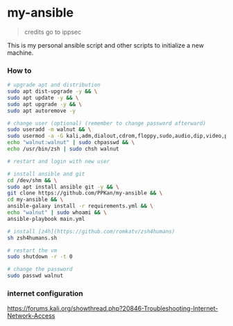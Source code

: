 # my-ansible

> credits go to ippsec

This is my personal ansible script and other scripts to initialize a new machine.

### How to

```bash
# upgrade apt and distribution
sudo apt dist-upgrade -y && \
sudo apt update -y && \
sudo apt upgrade -y && \
sudo apt autoremove -y

# change user (optional) (remember to change password afterward) 
sudo useradd -m walnut && \
sudo usermod -a -G kali,adm,dialout,cdrom,floppy,sudo,audio,dip,video,plugdev,users,netdev,bluetooth,scanner,wireshark,kaboxer walnut && \
echo "walnut:walnut" | sudo chpasswd && \
echo /usr/bin/zsh | sudo chsh walnut

# restart and login with new user

# install ansible and git
cd /dev/shm && \
sudo apt install ansible git -y && \
git clone https://github.com/PPKan/my-ansible && \
cd my-ansible && \
ansible-galaxy install -r requirements.yml && \
echo "walnut" | sudo whoami && \
ansible-playbook main.yml 

# install [z4h](https://github.com/romkatv/zsh4humans)
sh zsh4humans.sh

# restart the vm
sudo shutdown -r -t 0

# change the password
sudo passwd walnut

```

### internet configuration
https://forums.kali.org/showthread.php?20846-Troubleshooting-Internet-Network-Access
